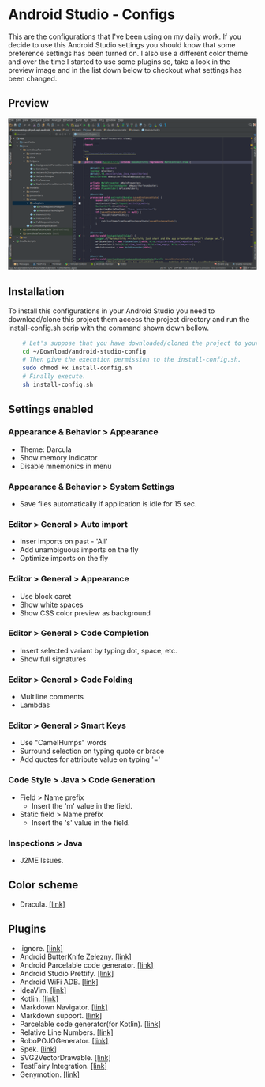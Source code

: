 # Android Studio - Configs
This are the configurations that I've been using on my daily work. 
If you decide to use this Android Studio settings you should know that some 
preference settings has been turned on. I also use a different color theme and 
over the time I started to use some plugins so, take a look in the preview 
image and in the list down below to checkout what settings has been changed.

## Preview

![alt tag](images/android-studio.png)

## Installation
To install this configurations in your Android Studio you need to
download/clone this project them access the project directory and run the
install-config.sh scrip with the command shown down bellow.

```bash
	# Let's suppose that you have downloaded/cloned the project to your 'Download' folder.
	cd ~/Download/android-studio-config
	# Then give the execution permission to the install-config.sh.
	sudo chmod +x install-config.sh
	# Finally execute.
	sh install-config.sh
```

## Settings enabled

### Appearance & Behavior > Appearance
* Theme: Darcula
* Show memory indicator
* Disable mnemonics in menu

### Appearance & Behavior > System Settings
* Save files automatically if application is idle for 15 sec.

### Editor > General > Auto import
* Inser imports on past - 'All'
* Add unambiguous imports on the fly
* Optimize imports on the fly

### Editor > General > Appearance
* Use block caret
* Show white spaces
* Show CSS color preview as background

### Editor > General > Code Completion
* Insert selected variant by typing dot, space, etc.
* Show full signatures

### Editor > General > Code Folding
* Multiline comments
* Lambdas

### Editor > General > Smart Keys
* Use "CamelHumps" words
* Surround selection on typing quote or brace
* Add quotes for attribute value on typing '='

### Code Style > Java > Code Generation
* Field > Name prefix
	* Insert the 'm' value in the field.
* Static field > Name prefix
	* Insert the 's' value in the field.

### Inspections > Java
* J2ME Issues.

## Color scheme
* Dracula. [[link]](https://github.com/dracula/dracula-theme/)

## Plugins
* .ignore. [[link]](https://github.com/hsz/idea-gitignore)
* Android ButterKnife Zelezny. [[link]](https://github.com/avast/android-butterknife-zelezny)
* Android Parcelable code generator. [[link]](https://github.com/mcharmas/android-parcelable-intellij-plugin)
* Android Studio Prettify. [[link]](https://github.com/Haehnchen/idea-android-studio-plugin)
* Android WiFi ADB. [[link]](https://github.com/pedrovgs/AndroidWiFiADB)
* IdeaVim. [[link]](https://github.com/JetBrains/ideavim)
* Kotlin. [[link]](https://github.com/jetbrains/kotlin)
* Markdown Navigator. [[link]](https://github.com/vsch/idea-multimarkdown)
* Markdown support. [[link]](https://github.com/JetBrains/intellij-plugins/tree/master/markdown)
* Parcelable code generator(for Kotlin). [[link]](https://github.com/nekocode/android-parcelable-intellij-plugin-kotlin)
* Relative Line Numbers. [[link]](https://bitbucket.org/vayafulano/jetbrains-relative-line-numbers)
* RoboPOJOGenerator. [[link]](https://github.com/robohorse/RoboPOJOGenerator)
* Spek. [[link]](https://github.com/raniejade/spek-idea-plugin)
* SVG2VectorDrawable. [[link]](https://github.com/misakuo/svgtoandroid)
* TestFairy Integration. [[link]](https://docs.testfairy.com/Android/Uploading_with_Android_Studio.html)
* Genymotion. [[link]](https://plugins.jetbrains.com/plugin/7269-genymotion)

